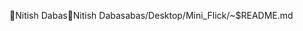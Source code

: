 Nitish Dabas                                          N i t i s h   D a b a s   a b a s / D e s k t o p / M i n i _ F l i c k / ~ $ R E A D M E . m d           